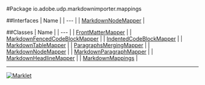 #Package io.adobe.udp.markdownimporter.mappings

##Interfaces
| Name |
| --- |
| [MarkdownNodeMapper](MarkdownNodeMapper.md) |

##Classes
| Name |
| --- |
| [FrontMatterMapper](FrontMatterMapper.md) |
| [MarkdownFencedCodeBlockMapper](MarkdownFencedCodeBlockMapper.md) |
| [IndentedCodeBlockMapper](IndentedCodeBlockMapper.md) |
| [MarkdownTableMapper](MarkdownTableMapper.md) |
| [ParagraphsMergingMapper](ParagraphsMergingMapper.md) |
| [MarkdownNodeMapper](MarkdownNodeMapper.md) |
| [MarkdownParagraphMapper](MarkdownParagraphMapper.md) |
| [MarkdownHeadlineMapper](MarkdownHeadlineMapper.md) |
| [MarkdownMappings](MarkdownMappings.md) |

---

[![Marklet](https://img.shields.io/badge/Generated%20by-Marklet-green.svg)](https://github.com/Faylixe/marklet)